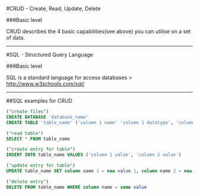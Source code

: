 #CRUD - Create, Read, Update, Delete

###Basic level

CRUD describes the 4 basic capabilities(see above) you can utilise on a set of data.

***

#SQL - Structured Query Language

###Basic level

SQL is a standard language for access databases > http://www.w3schools.com/sql/

***

##SQL examples for CRUD

```SQL
("create files")
CREATE DATABASE 'database_name'
CREATE TABLE 'table_name' ('column 1 name' 'column 1 datatype', 'column 2 name' 'column 2 datatype')

("read table")
SELECT * FROM table_name

("create entry for table")
INSERT INTO table_name VALUES ('column 1 value', 'column 2 value')

("update entry for table")
UPDATE table_name SET column name 1 = new value 1, column name 2 = new value 2

("delete entry")
DELETE FROM table_name WHERE column name = some value

```
